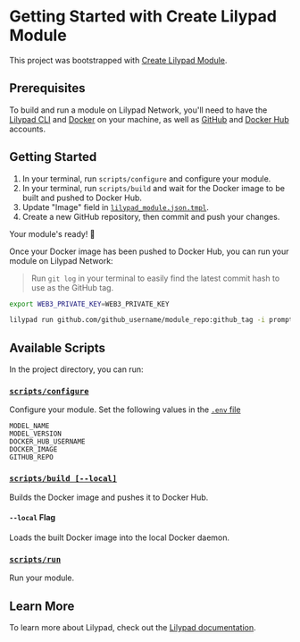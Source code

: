 # Getting Started with Create Lilypad Module

This project was bootstrapped with [Create Lilypad Module](https://github.com/DevlinRocha/create-lilypad-module).

## Prerequisites

To build and run a module on Lilypad Network, you'll need to have the [Lilypad CLI](https://docs.lilypad.tech/lilypad/lilypad-testnet/install-run-requirements) and [Docker](https://www.docker.com/) on your machine, as well as [GitHub](https://github.com/) and [Docker Hub](https://hub.docker.com/) accounts.

## Getting Started

1. In your terminal, run `scripts/configure` and configure your module.
2. In your terminal, run `scripts/build` and wait for the Docker image to be built and pushed to Docker Hub.
3. Update "Image" field in [`lilypad_module.json.tmpl`](lilypad_module.json.tmpl).
4. Create a new GitHub repository, then commit and push your changes.

Your module's ready! 🎉

Once your Docker image has been pushed to Docker Hub, you can run your module on Lilypad Network:

> Run `git log` in your terminal to easily find the latest commit hash to use as the GitHub tag.

```sh
export WEB3_PRIVATE_KEY=WEB3_PRIVATE_KEY

lilypad run github.com/github_username/module_repo:github_tag -i prompt="What animal order do frogs belong to"
```

## Available Scripts

In the project directory, you can run:

### [`scripts/configure`](scripts/configure)

Configure your module.
Set the following values in the [`.env` file](.env)

```
MODEL_NAME
MODEL_VERSION
DOCKER_HUB_USERNAME
DOCKER_IMAGE
GITHUB_REPO
```

### [`scripts/build [--local]`](scripts/build)

Builds the Docker image and pushes it to Docker Hub.

#### `--local` Flag

Loads the built Docker image into the local Docker daemon.

### [`scripts/run`](scripts/run)

Run your module.

## Learn More

To learn more about Lilypad, check out the [Lilypad documentation](https://docs.lilypad.tech/lilypad).
